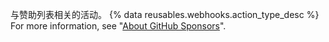 与赞助列表相关的活动。 {% data reusables.webhooks.action_type_desc %} For more information, see "[About GitHub Sponsors](/github/supporting-the-open-source-community-with-github-sponsors/about-github-sponsors)".
